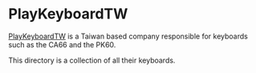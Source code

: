 # PlayKeyboardTW

[PlayKeyboardTW]((http://play-keyboard.store/)) is a Taiwan based company responsible for keyboards such as the CA66 and the PK60. 

This directory is a collection of all their keyboards. 
